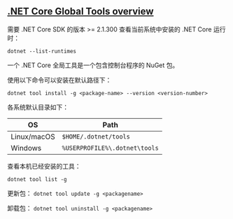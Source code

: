 ## [.NET Core Global Tools overview](https://docs.microsoft.com/en-us/dotnet/core/tools/global-tools)

需要 .NET Core SDK 的版本 >= 2.1.300
查看当前系统中安装的 .NET Core 运行时：

`dotnet --list-runtimes`

一个 .NET Core 全局工具是一个包含控制台程序的 NuGet 包。

使用以下命令可以安装在默认路径下：

`dotnet tool install -g <package-name> --version <version-number>`

各系统默认目录如下：

| OS          | Path                          |
|-------------|-------------------------------|
| Linux/macOS | `$HOME/.dotnet/tools`         |
| Windows     | `%USERPROFILE%\.dotnet\tools` |

查看本机已经安装的工具：

`dotnet tool list -g`

更新包：
`dotnet tool update -g <packagename>`

卸载包：
`dotnet tool uninstall -g <packagename>`